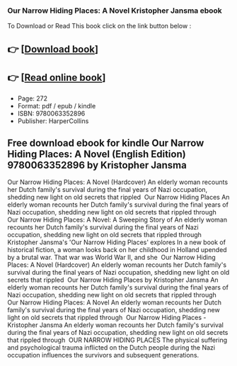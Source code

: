 ### Our Narrow Hiding Places: A Novel Kristopher Jansma ebook

To Download or Read This book click on the link button below :

## 👉  [**[Download book](http://get-pdfs.com/download.php?group=book&from=github.com&id=717196&lnk=1061 "Download book")**]

## 👉  [**[Read online book](http://get-pdfs.com/download.php?group=book&from=github.com&id=717196&lnk=1061 "Read online book")**]


* Page: 272
* Format: pdf / epub / kindle
* ISBN: 9780063352896
* Publisher: HarperCollins



## Free download ebook for kindle Our Narrow Hiding Places: A Novel (English Edition) 9780063352896  by Kristopher Jansma



 Our Narrow Hiding Places: A Novel (Hardcover) An elderly woman recounts her Dutch family&#039;s survival during the final years of Nazi occupation, shedding new light on old secrets that rippled 
 Our Narrow Hiding Places An elderly woman recounts her Dutch family&#039;s survival during the final years of Nazi occupation, shedding new light on old secrets that rippled through 
 Our Narrow Hiding Places: A Novel: A Sweeping Story of An elderly woman recounts her Dutch family&#039;s survival during the final years of Nazi occupation, shedding new light on old secrets that rippled through 
 Kristopher Jansma&#039;s &#039;Our Narrow Hiding Places&#039; explores In a new book of historical fiction, a woman looks back on her childhood in Holland upended by a brutal war. That war was World War II, and she 
 Our Narrow Hiding Places: A Novel (Hardcover) An elderly woman recounts her Dutch family&#039;s survival during the final years of Nazi occupation, shedding new light on old secrets that rippled 
 Our Narrow Hiding Places by Kristopher Jansma An elderly woman recounts her Dutch family&#039;s survival during the final years of Nazi occupation, shedding new light on old secrets that rippled through 
 Our Narrow Hiding Places: A Novel An elderly woman recounts her Dutch family&#039;s survival during the final years of Nazi occupation, shedding new light on old secrets that rippled through 
 Our Narrow Hiding Places - Kristopher Jansma An elderly woman recounts her Dutch family&#039;s survival during the final years of Nazi occupation, shedding new light on old secrets that rippled through 
 OUR NARROW HIDING PLACES The physical suffering and psychological trauma inflicted on the Dutch people during the Nazi occupation influences the survivors and subsequent generations.





